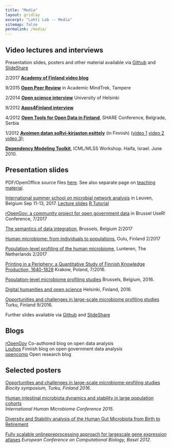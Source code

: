 ```yaml
---
title: "Media"
layout: gridlay
excerpt: "Lahti Lab -- Media"
sitemap: false
permalink: /media/
---
```




Video lectures and interviews 
-----

Presentation slides, posters and other material available via [Github](https://github.com/antagomir/antagomir.github.com/tree/master/files/publications) and [SlideShare](http://www.slideshare.net/antagomir/presentations)

<!--<iframe src="http://livestream.com/accounts/2914987/events/4349899/videos/100125511/player?autoPlay=false&mute=false" frameborder="0" scrolling="no"></iframe>-->
<!-- To adjust frame size use: -->
<!--<iframe src="http://livestream.com/accounts/2914987/events/4349899/videos/100125511/player?autoPlay=false&height=360&mute=false&width=640" width="640" height="360" frameborder="0" scrolling="no"></iframe>-->



2/2017 [**Academy of Finland video blog**](https://www.youtube.com/watch?v=duF4LBCII9o&t=4s) 

9/2015 [**Open Peer Review**](http://livestream.com/accounts/2914987/events/4349899/videos/100125511/player?autoPlay=false&height=360&mute=false&width=640) in Academic MindTrek, Tampere 

2/2014 [**Open science interview**](http://blogs.helsinki.fi/tiedeviestinta/2014/02/26/leo-lahti/) University of Helsinki

9/2012 [**Apps4Finland interview**](http://vimeo.com/49912227)

4/2012 [**Open Tools for Open Data in Finland**](http://www.livestream.com/shareconference/video?clipId=pla_62b42b8c-eea4-4555-9447-c3432e356c81), SHARE Conference, Belgrade, Serbia 

1/2012 [**Avoimen datan soRvi-kirjaston esittely**](http://www.hri.fi/visualisointiblogi/videot/leo-lahti-esittelee-sorvi-ympariston/) (in Finnish) ([video 1](http://www.hri.fi/visualisointiblogi/videot/leo-lahti-esittelee-sorvi-ympariston/) [video 2](http://www.hri.fi/visualisointiblogi/videot/sorvi-esimerkki-1-leo-lahti-esittelee-sorvi-ohjelmiston-kayttoa/) [video 3](http://www.hri.fi/visualisointiblogi/videot/sorvi-esimerkki-2-leo-lahti-esittelee-sorvi-ohjelmiston-kayttoa/));


<!--[**Avoin data ja avoimet välineet Suomessa**](http://www.youtube.com/watch?v=4re-3qtm1os), Instanssi festival for digital creativity, Jyväskylä, Finland. March 2012.-->

<!--[**Apps4Finland-gaalaesitelmä**](http://bambuser.com/v/2148849) (at 38:10), Apps4Finland Gala. Vanha ylioppilastalo. Helsinki, Finland. November 2011.-->

[**Dependency Modeling Toolkit**](http://videolectures.net/icml2010_lahti_dmt/), ICML/MLSS Workshop. Haifa, Israel. June 2010.



Presentation slides
-----

PDF/OpenOffice source files [here](https://github.com/antagomir/antagomir.github.io/tree/master/files/publications/slides). See also separate page on [teaching material](../edu/).

[International summer school on microbial network analysis](http://psbweb05.psb.ugent.be/conet/econetschool/index.php) in Leuven, Belgium Sep 11-13, 2017. [Lecture slides](https://github.com/antagomir/antagomir.github.io/blob/master/files/publications/slides/20170913-Leuven-Lecture-Lahti.odp?raw=true) [R Tutorial](https://github.com/antagomir/antagomir.github.io/blob/master/files/publications/slides/20170913-Leuven-Tutorial-Lahti.odp?raw=true)  

[rOpenGov: a community project for open government data](https://speakerdeck.com/antagomir/ropengov-at-user2017) in Brussel UseR! Conference, 7/2017  

[The semantics of data integration](https://github.com/antagomir/antagomir.github.com/blob/master/files/publications/slides/20170227-Lahti.pdf), Brussels, Belgium 2/2017

[Human microbiome: from individuals to populations](https://github.com/rOpenGov/fennica/blob/master/inst/examples/20170216-Oulu-Lahti.pdf), Oulu, Finland 2/2017

[Population-level profiling of the human microbiome](https://github.com/antagomir/antagomir.github.com/blob/master/files/publications/slides/20170215-Lahti-NAEM.odp?raw=true), Lunteren, The Netherlands 2/2017  

[Printing in a Periphery: a Quantitative Study of Finnish Knowledge Production, 1640-1828](https://github.com/rOpenGov/fennica/blob/master/inst/examples/20160715-Krakow-Fennica.pdf) Krakow, Poland, 7/2016.

[Population-level microbiome profiling studies](https://github.com/antagomir/antagomir.github.com/tree/master/files/publications/slides/20161028-BSM-Lahti.pdf) Brussels, Belgium, 2016.

[Digital humanities and open science](https://github.com/antagomir/antagomir.github.com/tree/master/files/publications/slides/20160916-HY-LeoLahti.pdf) Helsinki, Finland, 2016.

[Opportunities and challenges in large-scale microbiome profiling studies](https://github.com/antagomir/antagomir.github.com/tree/master/files/publications/slides/20160901-Lahti.pdf) Turku, Finland 9/2016.

Further slides available via [Github](https://github.com/antagomir/antagomir.github.com/tree/master/files/publications) and [SlideShare](http://www.slideshare.net/antagomir/presentations)


Blogs
------

[rOpenGov](http://ropengov.github.io) Co-authored blog on open data analysis  
[Louhos](http://louhos.wordpress.com) Finnish blog on open government data analysis  
[opencomp](http://antagomir.wordpress.com) Open research blog  



Selected posters
-----


[Opportunities and challenges in large-scale microbiome-profiling studies](../files/publications/posters/20160901-Turku/poster.pdf)
_Biocity symposium, Turku, Finland 2016_.

[Human intestinal microbiota dynamics and stability in large population cohorts](../files/publications/posters/20150331-IHMC/poster.pdf)  
_International Human Microbiome Conference 2015_.

[Diversity and Stability analysis of the Human Gut Microbiota from Birth to Retirement](http://www.slideshare.net/antagomir/poster-14221161)

[Fully scalable online­preprocessing approach for large­scale gene expression atlases](../files/publications/posters/20120908-ECCB-RPA/poster.pdf)
_European Conference on Computational Biology, Basel 2012_.


<!--
[Meta-analysis of human gut microbiota: Community composition and health associations](http://posters.f1000.com/P1886) _ISMB, Vienna 2011_.

[Combining multiple data sources in functional genomics for improving genome-wide inferences](../files/publications/posters/sysbioposteri07.pdf) _SYSBIO symposium, Helsinki, Finland 2007_.

[Probabilistic analysis of probe performance on short nucleotide arrays](../files/publications/posters/ismb07_a4.pdf) _ISMB, Vienna, 2007_. 
-->


<!--

Societies
-----------

[Open Knowledge Foundation Finland - Open Science Work Group](http://fi.okfn.org/wg/openscience/). Supporting member of [Public Library of Science](http://www.plos.org) (PLoS); [International Society for Microbial Ecology](http://www.isme-microbes.org/) (ISME); [Society for Bioinformatics in Northern Europe](http://www.socbin.org) (SocBIN); [Electronic Frontier Finland](http://www.effi.org) (EFFI); [Amnesty International](http://www.amnesty.fi) (founding member and president 2001-2004 for student group at Helsinki University of Technology); [Friends of the Earth](http://www.maanystavat.fi); [Service Civil International](http://www.kvtfinland.org) (SCI); [Association for Online Democrary in Finland](http://www.verkkodemokratia.fi/); [Kansan Muisti](http://kansanmuisti.fi); [The Association for Investigative Journalism in Finland](http://www.tutkiva.fi/content/association-investigative-journalism-finland); [Open Knowledge Foundation Finland](http://fi.okfn.org/).

-->

<!-- I am computational scientist focusing on the development and application of novel computational techniques in data-intensive research fields, in particular functional genomics and microbial ecology of the human body and [http://sorvi.r-forge.r-project.org open government data in Finland]. 
Computational analysis of human microbial ecology forms the current main focus of my research activity at [http://www.mib.wur.nl/UK/ Laboratory of Microbiology, Wageningen University], Netherlands. Before that, I was employed at [http://www.vetmed.helsinki.fi/apalva/index.htm Centre of Excellence in Microbial Food Safety Research], Department of Veterinary Bioscience, University of Helsinki, Finland, [http://www.cis.hut.fi/research Adaptive Informatics Research Centre of Excellence], Aalto University, [http://www.helsinki.fi/cmg/english/group/research_group.html Laboratory of Cytomolecular Genetics], University of Helsinki and as a visiting researcher at [http://www.ebi.ac.uk European Bioinformatics Institute EBI], Hinxton, UK, developing machine learning approaches for genome- and organism-wide analysis of the human transcriptome, cancer genomics, and cross-species studies. For further information, see the occasional [http://antagomir.wordpress.com opencomp] blog on computational science and a [[User:Leo_Lahti/bio|brief biography of my research career]]. -->


